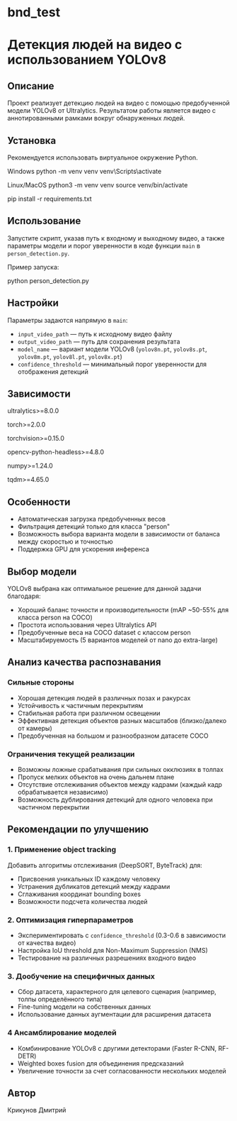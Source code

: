 # bnd_test

# Детекция людей на видео с использованием YOLOv8

## Описание

Проект реализует детекцию людей на видео с помощью предобученной модели YOLOv8 от Ultralytics. Результатом работы является видео с аннотированными рамками вокруг обнаруженных людей.

## Установка

Рекомендуется использовать виртуальное окружение Python.

Windows
python -m venv venv
venv\Scripts\activate

Linux/MacOS
python3 -m venv venv
source venv/bin/activate

pip install -r requirements.txt

## Использование

Запустите скрипт, указав путь к входному и выходному видео, а также параметры модели и порог уверенности в коде функции `main` в `person_detection.py`.

Пример запуска:

python person_detection.py

## Настройки

Параметры задаются напрямую в `main`:

- `input_video_path` — путь к исходному видео файлу
- `output_video_path` — путь для сохранения результата
- `model_name` — вариант модели YOLOv8 (`yolov8n.pt`, `yolov8s.pt`, `yolov8m.pt`, `yolov8l.pt`, `yolov8x.pt`)
- `confidence_threshold` — минимальный порог уверенности для отображения детекций

## Зависимости

ultralytics>=8.0.0

torch>=2.0.0

torchvision>=0.15.0

opencv-python-headless>=4.8.0

numpy>=1.24.0

tqdm>=4.65.0

## Особенности

- Автоматическая загрузка предобученных весов
- Фильтрация детекций только для класса "person"
- Возможность выбора варианта модели в зависимости от баланса между скоростью и точностью
- Поддержка GPU для ускорения инференса


## Выбор модели

YOLOv8 выбрана как оптимальное решение для данной задачи благодаря:

- Хороший баланс точности и производительности (mAP ~50-55% для класса person на COCO)
- Простота использования через Ultralytics API
- Предобученные веса на COCO dataset с классом person
- Масштабируемость (5 вариантов моделей от nano до extra-large)

## Анализ качества распознавания

### Сильные стороны

- Хорошая детекция людей в различных позах и ракурсах
- Устойчивость к частичным перекрытиям
- Стабильная работа при различном освещении
- Эффективная детекция объектов разных масштабов (близко/далеко от камеры)
- Предобученная на большом и разнообразном датасете COCO

### Ограничения текущей реализации

- Возможны ложные срабатывания при сильных окклюзиях в толпах
- Пропуск мелких объектов на очень дальнем плане
- Отсутствие отслеживания объектов между кадрами (каждый кадр обрабатывается независимо)
- Возможность дублирования детекций для одного человека при частичном перекрытии

## Рекомендации по улучшению

### 1. Применение object tracking

Добавить алгоритмы отслеживания (DeepSORT, ByteTrack) для:

- Присвоения уникальных ID каждому человеку
- Устранения дубликатов детекций между кадрами
- Сглаживания координат bounding boxes
- Возможности подсчета количества людей

### 2. Оптимизация гиперпараметров

- Экспериментировать с `confidence_threshold` (0.3-0.6 в зависимости от качества видео)
- Настройка IoU threshold для Non-Maximum Suppression (NMS)
- Тестирование на различных разрешениях входного видео

### 3. Дообучение на специфичных данных

- Сбор датасета, характерного для целевого сценария (например, толпы определённого типа)
- Fine-tuning модели на собственных данных
- Использование данных аугментации для расширения датасета

### 4 Ансамблирование моделей

- Комбинирование YOLOv8 с другими детекторами (Faster R-CNN, RF-DETR)
- Weighted boxes fusion для объединения предсказаний
- Увеличение точности за счет согласованности нескольких моделей

## Автор

Крикунов Дмитрий
